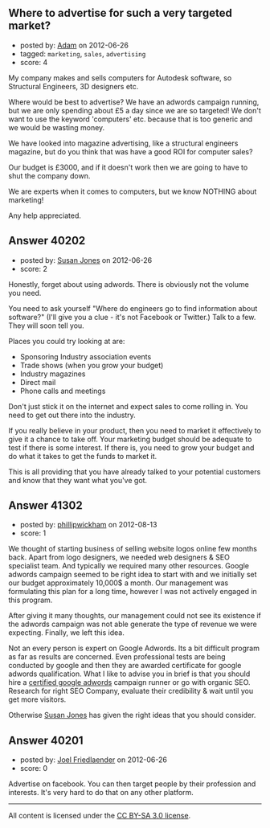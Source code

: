 ## Where to advertise for such a very targeted market?

- posted by: [Adam](https://stackexchange.com/users/-1/18553-adam) on 2012-06-26
- tagged: `marketing`, `sales`, `advertising`
- score: 4

My company makes and sells computers for Autodesk software, so Structural Engineers, 3D designers etc.

Where would be best to advertise? We have an adwords campaign running, but we are only spending about £5 a day since we are so targeted!
We don't want to use the keyword 'computers' etc. because that is too generic and we would be wasting money.

We have looked into magazine advertising, like a structural engineers magazine, but do you think that was have a good ROI for computer sales?

Our budget is £3000, and if it doesn't work then we are going to have to shut the company down.

We are experts when it comes to computers, but we know NOTHING about marketing!

Any help appreciated.


## Answer 40202

- posted by: [Susan Jones](https://stackexchange.com/users/-1/2737-susan-jones) on 2012-06-26
- score: 2

Honestly, forget about using adwords. There is obviously not the volume you need.

You need to ask yourself "Where do engineers go to find information about software?" (I'll give you a clue - it's not Facebook or Twitter.) Talk to a few. They will soon tell you.

Places you could try looking at are:

 - Sponsoring Industry association events
 - Trade shows (when you grow your budget)
 - Industry magazines
 - Direct mail
 - Phone calls and meetings

Don't just stick it on the internet and expect sales to come rolling in. You need to get out there into the industry. 

If you really believe in your product, then you need to market it effectively to give it a chance to take off. Your marketing budget should be adequate to test if there is some interest. If there is, you need to grow your budget and do what it takes to get the funds to market it.

This is all providing that you have already talked to your potential customers and know that they want what you've got.


## Answer 41302

- posted by: [phillipwickham](https://stackexchange.com/users/-1/19222-phillipwickham) on 2012-08-13
- score: 1

<p>We thought of starting business of selling website logos online few months back. Apart from logo designers, we needed web designers &amp; SEO specialist team. And typically we required many other resources. Google adwords campaign seemed to be right idea to start with and we initially set our budget approximately 10,000$ a month. Our management was formulating this plan for a long time, however I was not actively engaged in this program.</p>

<p>After giving it many thoughts, our management could not see its existence if the adwords campaign was not able generate the type of revenue we were expecting. Finally, we left this idea.</p>

<p>Not an every person is expert on Google Adwords. Its a bit difficult program as far as results are concerned. Even professional tests are being conducted by google and then they are awarded certificate for google adwords qualification. What I like to advise you in brief is that you should hire a <a href="http://www.google.com/adwords/professionals/index.html" rel="nofollow">certified google adwords</a> campaign runner or go with organic SEO. Research for right SEO Company, evaluate their credibility &amp; wait until you get more visitors.</p>

<p>Otherwise <a href="http://answers.onstartups.com/users/2737/susan-jones">Susan Jones</a> has given the right ideas that you should consider.</p>



## Answer 40201

- posted by: [Joel Friedlaender](https://stackexchange.com/users/-1/5543-joel-friedlaender) on 2012-06-26
- score: 0

Advertise on facebook.  You can then target people by their profession and interests.  It's very hard to do that on any other platform.



---

All content is licensed under the [CC BY-SA 3.0 license](https://creativecommons.org/licenses/by-sa/3.0/).
